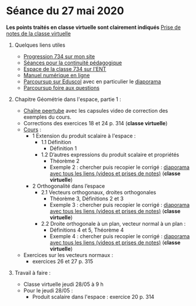 # Séance du 27 mai 2020

__Les points traités en classe virtuelle sont clairement indiqués__
[Prise de notes de la classe virtuelle](notes/2020-05-26-Note-15-03.pdf)

1. Quelques liens utiles 
   * [Progression 734 sur mon site](http://www.frederic-junier.org/TS2020/Progression/TS_2020.html)
   * [Séances pour la continuité pédagogique](https://frederic-junier.github.io/TS-2019-2020/)
   * [Espace de la classe 734 sur l'ENT](https://le-parc.ent.auvergnerhonealpes.fr/classes/classe-734/mathematiques/)
   * [Manuel numérique en ligne](https://mep-outils.sesamath.net/manuel_numerique/index.php?ouvrage=mstsobl_2016&page_gauche=371)
   * [Parcoursup sur Eduscol](https://eduscol.education.fr/cid146486/parcoursup.html) avec en particulier le [diaporama](https://cache.media.eduscol.education.fr/file/Parcoursup_2020/50/4/PPT-_Parcoursup-2020_1223504.pptx)
   * [Parcoursup foire aux questions](https://www.parcoursup.fr/index.php?desc=questions)


2. Chapitre Géométrie dans l'espace, partie 1 :
   * [Chaîne peertube](https://tube.ac-lyon.fr/videos/watch/playlist/77b44f4c-f41c-4b02-af12-d195690580ff?videoId=ccab3b8f-369f-46f6-8b33-56aac6940e10) avec les capsules video de correction des exemples du cours. 
   * Corrections des exercices 18 et 24 p. 314 (__classe virtuelle__)
   * [Cours](http://frederic-junier.org/TS2020/Cours/TSProduitScalaireEspaceCours2019-Web.pdf) :
     * 1 Extension du produit scalaire à l'espace :
       * 1.1 Définition
         * Définition 1
       * 1.2 D’autres expressions du produit scalaire et propriétés
         * Théorème 2
         * Exemple 2 :  chercher puis recopier le corrigé :   [diaporama avec tous les liens (videos et prises de notes)](../EspacePartie2/CorrigeExemplesEspacePartie2-2019.pdf) (__classe virtuelle__)
     * 2 Orthogonalité dans l’espace
        * 2.1 Vecteurs orthogonaux, droites orthogonales
          * Théorème 3, Définitions 2 et 3
          * Exemple 3 :  chercher puis recopier le corrigé :   [diaporama avec tous les liens (videos et prises de notes)](../EspacePartie2/CorrigeExemplesEspacePartie2-2019.pdf) (__classe virtuelle__)
        * 2.2 Droite orthogonale à un plan, vecteur normal à un plan :
          * Définitions 4 et 5, Théorème 4
          * Exemple 4 :  chercher puis recopier le corrigé :   [diaporama avec tous les liens (videos et prises de notes)](../EspacePartie2/CorrigeExemplesEspacePartie2-2019.pdf) (__classe virtuelle__)
   * Exercices sur les vecteurs normaux :
     * exercices 26 et 27 p. 315

3. Travail à faire :
   * Classe virtuelle jeudi 28/05 à 9 h
   * Pour le jeudi 28/05 : 
     * Produit scalaire dans l'espace : exercice 20 p. 314
